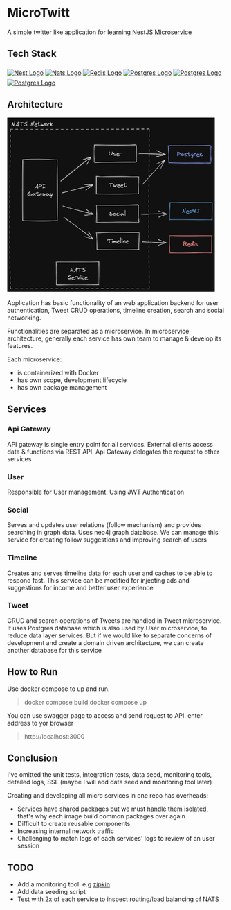 # MicroTwitt

A simple twitter like application for learning [NestJS Microservice](https://docs.nestjs.com/microservices/basics#installation)

## Tech Stack

<a href="http://nestjs.com/" target="blank"><img src="https://nestjs.com/img/logo-small.svg" width="32" alt="Nest Logo" align="middle" /></a>
<a href="https://nats.io/" target="blank"><img src="https://nats.io/img/logos/nats-horizontal-color.png" width="128" alt="Nats Logo" align="middle" /></a>
<a href="https://redis.io/" target="blank"><img src="https://upload.wikimedia.org/wikipedia/commons/6/64/Logo-redis.svg" width="64" alt="Redis Logo" align="middle" /></a>
<a href="https://www.postgresql.org/" target="blank"><img src="https://www.postgresql.org/media/img/about/press/elephant.png" width="32" alt="Postgres Logo" align="middle" /></a>
<a href="https://neo4j.com/" target="blank"><img src="https://dist.neo4j.com/wp-content/uploads/20210423072428/neo4j-logo-2020-1.svg" width="64" alt="Postgres Logo" align="middle" /></a>
<a href="https://www.docker.com/" target="blank"><img src="https://www.docker.com/wp-content/uploads/2022/03/Moby-logo.png.webp" width="32" alt="Postgres Logo" align="middle" /></a>

## Architecture

<img src="assets/microtwitt-arch.png" width="480" alt="Postgres Logo"/>

Application has basic functionality of an web application backend for user authentication, Tweet CRUD operations, timeline creation, search and social networking.

Functionalities are separated as a microservice. In microservice architecture, generally each service has own team to manage & develop its features.

Each microservice:

- is containerized with Docker
- has own scope, development lifecycle
- has own package management

## Services

### Api Gateway

API gateway is single entry point for all services. External clients access data & functions via REST API. Api Gateway delegates the request to other services

### User

Responsible for User management. Using JWT Authentication

### Social

Serves and updates user relations (follow mechanism) and provides searching in graph data. Uses neo4j graph database.
We can manage this service for creating follow suggestions and improving search of users

### Timeline

Creates and serves timeline data for each user and caches to be able to respond fast. This service can be modified for injecting ads and suggestions for income and better user experience

### Tweet

CRUD and search operations of Tweets are handled in Tweet microservice. It uses Postgres database which is also used by User microservice, to reduce data layer services. But if we would like to separate concerns of development and create a domain driven architecture, we can create another database for this service

## How to Run

Use docker compose to up and run.
> docker compose build
> docker compose up

You can use swagger page to access and send request to API.
enter address to yor browser
>http://localhost:3000

## Conclusion

I've omitted the unit tests, integration tests, data seed, monitoring tools, detailed logs, SSL
(maybe I will add data seed and monitoring tool later)

Creating and developing all micro services in one repo has overheads:

- Services have shared packages but we must handle them isolated, that's why each image build common packages over again
- Difficult to create reusable components
- Increasing internal network traffic
- Challenging to match logs of each services' logs to review of an user session

## TODO

- Add a monitoring tool: e.g [zipkin](https://zipkin.io/)
- Add data seeding script
- Test with 2x of each service to inspect routing/load balancing of NATS